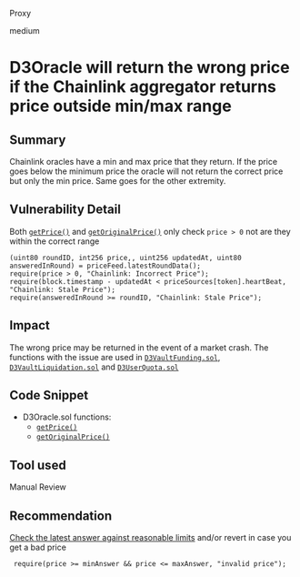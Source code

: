 Proxy

medium

# D3Oracle will return the wrong price if the Chainlink aggregator returns price outside min/max range

## Summary

Chainlink oracles have a min and max price that they return. If the price goes below the minimum price the oracle will not return the correct price but only the min price. Same goes for the other extremity.

## Vulnerability Detail

Both [`getPrice()`](https://github.com/sherlock-audit/2023-06-dodo/blob/main/new-dodo-v3/contracts/DODOV3MM/periphery/D3Oracle.sol#L48-L56) and [`getOriginalPrice()`](https://github.com/sherlock-audit/2023-06-dodo/blob/main/new-dodo-v3/contracts/DODOV3MM/periphery/D3Oracle.sol#L58-L67) only check `price > 0` not are they within the correct range

```solidity
(uint80 roundID, int256 price,, uint256 updatedAt, uint80 answeredInRound) = priceFeed.latestRoundData();
require(price > 0, "Chainlink: Incorrect Price");
require(block.timestamp - updatedAt < priceSources[token].heartBeat, "Chainlink: Stale Price");
require(answeredInRound >= roundID, "Chainlink: Stale Price");
```

## Impact

The wrong price may be returned in the event of a market crash.
The functions with the issue are used in [`D3VaultFunding.sol`](https://github.com/sherlock-audit/2023-06-dodo/blob/main/new-dodo-v3/contracts/DODOV3MM/D3Vault/D3VaultFunding.sol), [`D3VaultLiquidation.sol`](https://github.com/sherlock-audit/2023-06-dodo/blob/main/new-dodo-v3/contracts/DODOV3MM/D3Vault/D3VaultLiquidation.sol) and [`D3UserQuota.sol`](https://github.com/sherlock-audit/2023-06-dodo/blob/main/new-dodo-v3/contracts/DODOV3MM/D3Vault/periphery/D3UserQuota.sol)

## Code Snippet

- D3Oracle.sol functions:
  - [`getPrice()`](https://github.com/sherlock-audit/2023-06-dodo/blob/main/new-dodo-v3/contracts/DODOV3MM/periphery/D3Oracle.sol#L48-L56)
  - [`getOriginalPrice()`](https://github.com/sherlock-audit/2023-06-dodo/blob/main/new-dodo-v3/contracts/DODOV3MM/periphery/D3Oracle.sol#L58-L67)

## Tool used

Manual Review

## Recommendation

[Check the latest answer against reasonable limits](https://docs.chain.link/data-feeds#check-the-latest-answer-against-reasonable-limits) and/or revert in case you get a bad price

```solidity
 require(price >= minAnswer && price <= maxAnswer, "invalid price");
```
